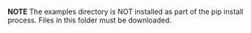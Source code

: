 __NOTE__ The examples directory is NOT installed as part of the pip install process. Files in this folder must be downloaded.
